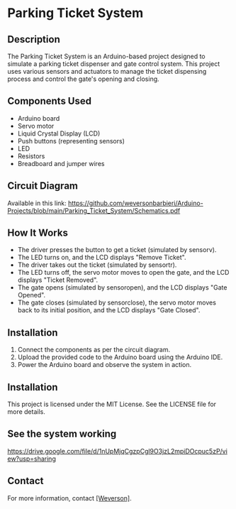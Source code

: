 # Parking Ticket System

## Description

The Parking Ticket System is an Arduino-based project designed to simulate a parking ticket dispenser and gate control system. This project uses various sensors and actuators to manage the ticket dispensing process and control the gate's opening and closing.

## Components Used

- Arduino board
- Servo motor
- Liquid Crystal Display (LCD)
- Push buttons (representing sensors)
- LED
- Resistors
- Breadboard and jumper wires

## Circuit Diagram

Available in this link: https://github.com/weversonbarbieri/Arduino-Projects/blob/main/Parking_Ticket_System/Schematics.pdf

## How It Works
  - The driver presses the button to get a ticket (simulated by sensorv).
  - The LED turns on, and the LCD displays "Remove Ticket".
  - The driver takes out the ticket (simulated by sensortr).
  - The LED turns off, the servo motor moves to open the gate, and the LCD displays "Ticket Removed".
  - The gate opens (simulated by sensoropen), and the LCD displays "Gate Opened".
  - The gate closes (simulated by sensorclose), the servo motor moves back to its initial position, and the LCD displays "Gate Closed".

## Installation
   1. Connect the components as per the circuit diagram.
   2. Upload the provided code to the Arduino board using the Arduino IDE.
   3. Power the Arduino board and observe the system in action.

## Installation

This project is licensed under the MIT License. See the LICENSE file for more details.

## See the system working

https://drive.google.com/file/d/1nUpMjqCgzpCgl9O3jzL2mpiDOcpuc5zP/view?usp=sharing

## Contact

For more information, contact [\[Weverson\]](https://github.com/weversonbarbieri).